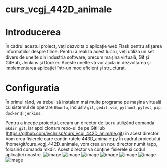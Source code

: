 # curs_vcgj_442D_animale

# Introducerea
În cadrul acestui proiect, veți dezvolta o aplicație web Flask pentru afișarea informațiilor despre filme. Pentru a realiza acest lucru, veți utiliza un set divers de unelte din industria software, precum mașina virtuală, Git și GitHub, Jenkins și Docker. Aceste unelte vă vor ajuta în dezvoltarea și implementarea aplicației într-un mod eficient și structurat.

# Configuratia

În primul rând, va trebui să instalam mai multe programe pe mașina virtuală cu sistemul de operare `Ubuntu`, inclusiv `git`, `gedit`, `vim`, `python3`, `pytest`, `pip`, `docker` și `jenkins`.

Pentru a începe proiectul, cream un director de lucru utilizând comanda `mkdir git`, iar apoi clonam repo-ul de pe GitHub (https://github.com/ivchrisp/curs_vcgj_442D_animale.git)  în acest director.
Vom crea fisierele care contin rutele 443D_animale.py
În cadrul proiectului /home/git/curs_vcgj_442D_animale, vom crea un nou director numit /app, folosind comanda mkdir. Acest director va conține fisierele și codul aplicației noastre. 
![image](https://github.com/ivchrisp/curs_vcgj_442D_animale/assets/133167684/9eb23255-1e53-4cff-b57b-c751b09d210a)
![image](https://github.com/ivchrisp/curs_vcgj_442D_animale/assets/133167684/3bb15c2d-9807-4eb6-a30d-38811279af3d)
![image](https://github.com/ivchrisp/curs_vcgj_442D_animale/assets/133167684/33aa749e-d0e2-40db-9eb9-27307b194903)
![image](https://github.com/ivchrisp/curs_vcgj_442D_animale/assets/133167684/ffcd9511-d000-4cbe-8621-63b16e797050)
![image](https://github.com/ivchrisp/curs_vcgj_442D_animale/assets/133167684/72a9d0fd-057d-4d11-b8d1-1453eaa5fa98)
![image](https://github.com/ivchrisp/curs_vcgj_442D_animale/assets/133167684/4a2eb454-3314-4311-8aee-96f3c5066aad)
![image](https://github.com/ivchrisp/curs_vcgj_442D_animale/assets/133167684/b79d9f2d-a13d-4ff3-b891-a97487df7cf0)

